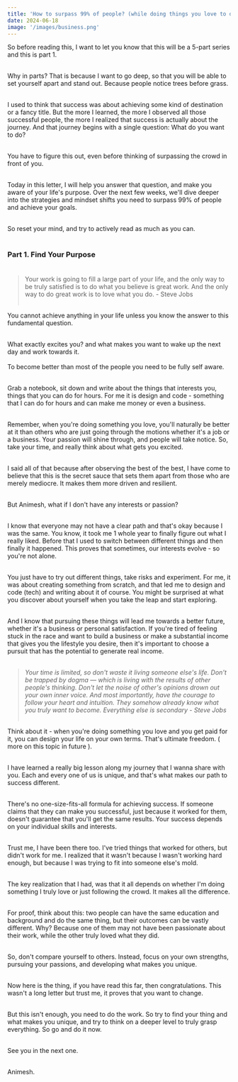 ```yaml
---
title: 'How to surpass 99% of people? (while doing things you love to do)'
date: 2024-06-18
image: '/images/business.png'
---
```





So before reading this, I want to let you know that this will be a 5-part series and this is part 1.<br/><br/>

Why in parts? That is because I want to go deep, so that you will be able to set yourself apart and stand out. Because people notice trees before grass.<br/><br/>

I used to think that success was about achieving some kind of destination or a fancy title. But the more I learned, the more I observed all those successful people, the more I realized that success is actually about the journey. And that journey begins with a single question: What do you want to do?<br/><br/>

You have to figure this out, even before thinking of surpassing the crowd in front of you.<br/><br/>

Today in this letter, I will help you answer that question, and make you aware of your life's purpose. Over the next few weeks, we'll dive deeper into the strategies and mindset shifts you need to surpass 99% of people and achieve your goals.<br/><br/>

So reset your mind, and try to actively read as much as you can.<br/><br/>

### Part 1. Find Your Purpose<br/><br/>

> Your work is going to fill a large part of your life, and the only way to be truly satisfied is to do what you believe is great work. And the only way to do great work is to love what you do. - Steve Jobs <br/><br/>

You cannot achieve anything in your life unless you know the answer to this fundamental question. <br/><br/>

What exactly excites you? and what makes you want to wake up the next day and work towards it.<br/><br/>
To become better than most of the people you need to be fully self aware.<br/><br/>

Grab a notebook, sit down and write about the things that interests you, things that you can do for hours. For me it is design and code - something that I can do for hours and can make me money or even a business.<br/><br/>

Remember, when you're doing something you love, you'll naturally be better at it than others who are just going through the motions whether it's a job or a business. Your passion will shine through, and people will take notice. So, take your time, and really think about what gets you excited.<br/><br/>

I said all of that because after observing the best of the best, I have come to believe that this is the secret sauce that sets them apart from those who are merely mediocre. It makes them more driven and resilient.<br/><br/>

But Animesh, what if I don't have any interests or passion?<br/><br/>

I know that everyone may not have a clear path and that's okay because I was the same. You know, it took me 1 whole year to finally figure out what I really liked. Before that I used to switch between different things and then finally it happened. This proves that sometimes, our interests evolve - so you're not alone.<br/><br/>

You just have to try out different things, take risks and experiment. For me, it was about creating something from scratch, and that led me to design and code (tech) and writing about it of course. You might be surprised at what you discover about yourself when you take the leap and start exploring.<br/><br/>

And I know that pursuing these things will lead me towards a better future, whether it's a business or personal satisfaction. If you're tired of feeling stuck in the race and want to build a business or make a substantial income that gives you the lifestyle you desire, then it's important to choose a pursuit that has the potential to generate real income.<br/><br/>

> *Your time is limited, so don't waste it living someone else's life. Don't be trapped by dogma — which is living with the results of other people's thinking. Don't let the noise of other's opinions drown out your own inner voice. And most importantly, have the courage to follow your heart and intuition. They somehow already know what you truly want to become. Everything else is secondary - Steve Jobs*<br/><br/>

Think about it - when you're doing something you love and you get paid for it, you can design your life on your own terms. That's ultimate freedom. ( more on this topic in future ).<br/><br/>

I have learned a really big lesson along my journey that I wanna share with you. Each and every one of us is unique, and that's what makes our path to success different.<br/><br/>

There's no one-size-fits-all formula for achieving success. If someone claims that they can make you successful, just because it worked for them, doesn't guarantee that you'll get the same results. Your success depends on your individual skills and interests.<br/><br/>

Trust me, I have been there too. I've tried things that worked for others, but didn't work for me. I realized that it wasn't because I wasn't working hard enough, but because I was trying to fit into someone else's mold.<br/><br/>

The key realization that I had, was that it all depends on whether I'm doing something I truly love or just following the crowd. It makes all the difference.<br/><br/>

For proof, think about this: two people can have the same education and background and do the same thing, but their outcomes can be vastly different. Why? Because one of them may not have been passionate about their work, while the other truly loved what they did.<br/><br/>

So, don't compare yourself to others. Instead, focus on your own strengths, pursuing your passions, and developing what makes you unique.<br/><br/>

Now here is the thing, if you have read this far, then congratulations. This wasn't a long letter but trust me, it proves that you want to change.<br/><br/>

But this isn't enough, you need to do the work. So try to find your thing and what makes you unique, and try to think on a deeper level to truly grasp everything. So go and do it now.<br/><br/>

See you in the next one.<br/><br/>

Animesh.
